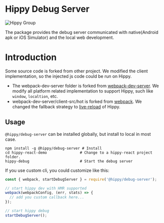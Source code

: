 # Hippy Debug Server

![Hippy Group](https://img.shields.io/badge/group-Hippy-blue.svg)

The package provides the debug server communicated with native(Android apk or iOS Simulator) and the local web development.

# Introduction
Some source code is forked from other project. We modified the client implementation, so the injected js code could be run on Hippy.
- The webpack-dev-server folder is forked from [webpack-dev-server](https://github.com/webpack/webpack-dev-server). We modify all platform related implementation to support Hippy, such like `window`, `localtion`, etc. 
- webpack-dev-server/client-src/hot is forked from [webpack](https://github.com/webpack/webpack/tree/main/hot). We changed the fallback strategy to [live-reload](./webpack-dev-server/hot/../client-src/utils/apply-reload.js) of Hippy.

## Usage

`@hippy/debug-server` can be installed globally, but install to local in most case.

```
npm install -g @hippy/debug-server # Install
cd hippy-react-demo               # Change to a hippy-react project folder.
hippy-debug                       # Start the debug server
```

If you use custom cli, you could customize like this:

```javascript
const { webpack, startDebugServer } = require('@hippy/debug-server');

// start hippy dev with HMR supported
webpack(webpackConfig, (err, stats) => {
  // add you custom callback here...
});

// start hippy debug
startDebugServer();
```
